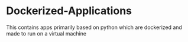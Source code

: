 # Dockerized-Applications


This contains apps primarily based on python which are dockerized and made to run on a virtual machine
